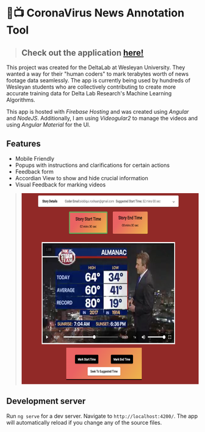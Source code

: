 # 👀📺 CoronaVirus News Annotation Tool

> ## Check out the application [here!](https://video-marking-tool.web.app/#/Atlanta,%20Ga/WAGA/FOX%205%20News%20at%2010/120/This%20is%20an%20example%20of%20the%20text%20we%20would%20show%20the%20coder%20of%20where%20the%20keyword%20hit%20occurred/xWAGA_03_01_1/23564/lbaum@wesleyan.edu)

This project was created for the DeltaLab at Wesleyan University. They wanted a way for their "human coders" to mark terabytes worth of news footage data seamlessly. The app is currently being used by hundreds of Wesleyan students who are collectively contributing to create more accurate training data for Delta Lab Research's Machine Learning Algorithms.

This app is hosted with _Firebase Hosting_ and was created using _Angular_ and _NodeJS_. Additionally, I am using _Videogular2_ to manage the videos and using _Angular Material_ for the UI. 

## Features
- Mobile Friendly
- Popups with instructions and clarifications for certain actions
- Feedback form
- Accordian View to show and hide crucial information
- Visual Feedback for marking videos

> <img src = "Images/VideoMarkingTool.png" height = 500px/>
## Development server
Run `ng serve` for a dev server. Navigate to `http://localhost:4200/`. The app will automatically reload if you change any of the source files.

